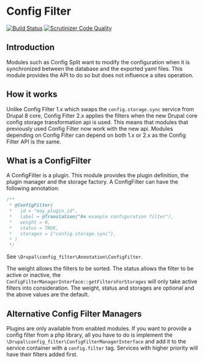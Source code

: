 # Config Filter

[![Build Status](https://travis-ci.org/nuvoleweb/config_filter.svg?branch=8.x-1.x)](https://travis-ci.org/nuvoleweb/config_filter)
[![Scrutinizer Code Quality](https://scrutinizer-ci.com/g/nuvoleweb/config_filter/badges/quality-score.png?b=8.x-1.x)](https://scrutinizer-ci.com/g/nuvoleweb/config_filter/?branch=8.x-1.x)


## Introduction

Modules such as Config Split want to modify the configuration when it is
synchronized between the database and the exported yaml files.
This module provides the API to do so but does not influence a sites operation.

## How it works

Unlike Config Filter 1.x which swaps the `config.storage.sync` service from Drupal 8 core,
Config Filter 2.x applies the filters when the new Drupal core config storage transformation api is used.
This means that modules that previously used Config Filter now work with the new api.
Modules depending on Config Filter can depend on both 1.x or 2.x as the Config Filter API is the same.

## What is a ConfigFilter

A ConfigFilter is a plugin. This module provides the plugin definition, the
plugin manager and the storage factory.
A ConfigFilter can have the following annotation:

```php
/**
 * @ConfigFilter(
 *   id = "may_plugin_id",
 *   label = @Translation("An example configuration filter"),
 *   weight = 0,
 *   status = TRUE,
 *   storages = {"config.storage.sync"},
 * )
 */
```
See `\Drupal\config_filter\Annotation\ConfigFilter`.

The weight allows the filters to be sorted. The status allows the filter to be
active or inactive, the `ConfigFilterManagerInterface::getFiltersForStorages`
will only take active filters into consideration. The weight, status and
storages are optional and the above values are the default.

## Alternative Config Filter Managers

Plugins are only available from enabled modules. If you want to provide a
config filter from a php library, all you have to do is implement the
`\Drupal\config_filter\ConfigFilterManagerInterface` and add it to the
service container with a `config.filter` tag.
Services with higher priority will have their filters added first.
